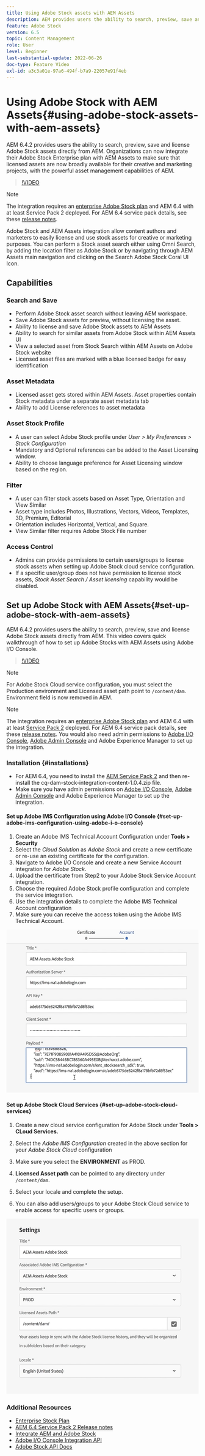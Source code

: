 ```yaml
---
title: Using Adobe Stock assets with AEM Assets
description: AEM provides users the ability to search, preview, save and license Adobe Stock assets directly from AEM. Organizations can now integrate their Adobe Stock Enterprise plan with AEM Assets to make sure that licensed assets are now broadly available for their creative and marketing projects, with the powerful asset management capabilities of AEM.
feature: Adobe Stock
version: 6.5
topic: Content Management
role: User
level: Beginner
last-substantial-update: 2022-06-26
doc-type: Feature Video
exl-id: a3c3a01e-97a6-494f-b7a9-22057e91f4eb
---
```

# Using Adobe Stock with AEM Assets{#using-adobe-stock-assets-with-aem-assets}

AEM 6.4.2 provides users the ability to search, preview, save and license Adobe Stock assets directly from AEM. Organizations can now integrate their Adobe Stock Enterprise plan with AEM Assets to make sure that licensed assets are now broadly available for their creative and marketing projects, with the powerful asset management capabilities of AEM.

>[!VIDEO](https://video.tv.adobe.com/v/24678?quality=12&learn=on)

>[!NOTE]
>
>The integration requires an [enterprise Adobe Stock plan](https://landing.adobe.com/en/na/products/creative-cloud/ctir-4625-stock-for-enterprise/index.html) and AEM 6.4 with at least Service Pack 2 deployed. For AEM 6.4 service pack details, see these [release notes](https://helpx.adobe.com/experience-manager/6-4/release-notes/sp-release-notes.html).

Adobe Stock and AEM Assets integration allow content authors and marketers to easily license and use stock assets for creative or marketing purposes. You can perform a Stock asset search either using Omni Search, by adding the location filter as Adobe Stock or by navigating through AEM Assets main navigation and clicking on the Search Adobe Stock Coral UI Icon.

## Capabilities

### Search and Save

* Perform Adobe Stock asset search without leaving AEM workspace. 
* Save Adobe Stock assets for preview, without licensing the asset. 
* Ability to license and save Adobe Stock assets to AEM Assets
* Ability to search for similar assets from Adobe Stock within AEM Assets UI
* View a selected asset from Stock Search within AEM Assets on Adobe Stock website
* Licensed asset files are marked with a blue licensed badge for easy identification

### Asset Metadata

* Licensed asset gets stored within AEM Assets. Asset properties contain Stock metadata under a separate asset metadata tab
* Ability to add License references to asset metadata

### Asset Stock Profile

* A user can select Adobe Stock profile under *User > My Preferences > Stock Configuration*
* Mandatory and Optional references can be added to the Asset Licensing window.
* Ability to choose language preference for Asset Licensing window based on the region.

### Filter

* A user can filter stock assets based on Asset Type, Orientation and View Similar
* Asset type includes Photos, Illustrations, Vectors, Videos, Templates, 3D, Premium, Editorial
* Orientation includes Horizontal, Vertical, and Square.
* View Similar filter requires Adobe Stock File number

### Access Control

* Admins can provide permissions to certain users/groups to license stock assets when setting up Adobe Stock cloud service configuration.
* If a specific user/group does not have permission to license stock assets, *Stock Asset Search / Asset licensing* capability would be disabled.

## Set up Adobe Stock with AEM Assets{#set-up-adobe-stock-with-aem-assets}

AEM 6.4.2 provides users the ability to search, preview, save and license Adobe Stock assets directly from AEM. This video covers quick walkthrough of how to set up Adobe Stocks with AEM Assets using Adobe I/O Console.

>[!VIDEO](https://video.tv.adobe.com/v/25043?quality=12&learn=on)

>[!NOTE]
>
>For Adobe Stock Cloud service configuration, you must select the Production environment and Licensed asset path point to `/content/dam`. Environment field is now removed in AEM.

>[!NOTE]
>
>The integration requires an [enterprise Adobe Stock plan](https://landing.adobe.com/en/na/products/creative-cloud/ctir-4625-stock-for-enterprise/index.html) and AEM 6.4 with at least [Service Pack 2](https://experience.adobe.com/#/downloads/content/software-distribution/en/aem.html?fulltext=AEM*+6*+4*+Service*+Pack*&2_group.propertyvalues.property=.%2Fjcr%3Acontent%2Fmetadata%2Fdc%3Aversion&2_group.propertyvalues.operation=equals&2_group.propertyvalues.0_values=target-version%3Aaem%2F6-4&3_group.propertyvalues.property=.%2Fjcr%3Acontent%2Fmetadata%2Fdc%3AsoftwareType&3_group.propertyvalues.operation=equals&3_group.propertyvalues.0_values=software-type%3Aservice-and-cumulative-fix&orderby=%40jcr%3Acontent%2Fmetadata%2Fdc%3Atitle&orderby.sort=asc&layout=list&p.offset=0&p.limit=24) deployed. For AEM 6.4 service pack details, see these [release notes](https://helpx.adobe.com/experience-manager/6-4/release-notes/sp-release-notes.html). You would also need admin permissions to [Adobe I/O Console](https://console.adobe.io/), [Adobe Admin Console](https://adminconsole.adobe.com/) and Adobe Experience Manager to set up the integration.

### Installation {#installations}

* For AEM 6.4, you need to install the [AEM Service Pack 2](https://experience.adobe.com/#/downloads/content/software-distribution/en/aem.html?fulltext=AEM*+6*+4*+Service*+Pack*&2_group.propertyvalues.property=.%2Fjcr%3Acontent%2Fmetadata%2Fdc%3Aversion&2_group.propertyvalues.operation=equals&2_group.propertyvalues.0_values=target-version%3Aaem%2F6-4&3_group.propertyvalues.property=.%2Fjcr%3Acontent%2Fmetadata%2Fdc%3AsoftwareType&3_group.propertyvalues.operation=equals&3_group.propertyvalues.0_values=software-type%3Aservice-and-cumulative-fix&orderby=%40jcr%3Acontent%2Fmetadata%2Fdc%3Atitle&orderby.sort=asc&layout=list&p.offset=0&p.limit=24) and then re-install the cq-dam-stock-integration-content-1.0.4.zip file.
* Make sure you have admin permissions on [Adobe I/O Console](https://console.adobe.io/), [Adobe Admin Console](https://adminconsole.adobe.com/) and Adobe Experience Manager to set up the integration.

#### Set up Adobe IMS Configuration using Adobe I/O Console {#set-up-adobe-ims-configuration-using-adobe-i-o-console}

1. Create an Adobe IMS Technical Account Configuration under **Tools &gt; Security**
2. Select the *Cloud Solution* as *Adobe Stock* and create a new certificate or re-use an existing certificate for the configuration.
3. Navigate to Adobe I/O Console and create a new Service Account integration for *Adobe Stock*. 
4. Upload the certificate from Step2 to your Adobe Stock Service Account integration. 
5. Choose the required Adobe Stock profile configuration and complete the service integration.
6. Use the integration details to complete the Adobe IMS Technical Account configuration
7. Make sure you can receive the access token using the Adobe IMS Technical Account.

![Adobe IMS Technical Account](assets/screen_shot_2018-10-22at12219pm.png)

#### Set up Adobe Stock Cloud Services {#set-up-adobe-stock-cloud-services}

1. Create a new cloud service configuration for Adobe Stock under **Tools > CLoud Services.**
2. Select the *Adobe IMS Configuration* created in the above section for your *Adobe Stock Cloud* configuration

3. Make sure you select the **ENVIRONMENT** as PROD. 
4. **Licensed Asset path** can be pointed to any directory under `/content/dam`. 
5. Select your locale and complete the setup. 
6. You can also add users/groups to your Adobe Stock Cloud service to enable access for specific users or groups.

![Adobe Assets Stock Configuration](assets/screen_shot_2018-10-22at12425pm.png)

### Additional Resources

* [Enterprise Stock Plan](https://landing.adobe.com/en/na/products/creative-cloud/ctir-4625-stock-for-enterprise/index.html)
* [AEM 6.4 Service Pack 2 Release notes](https://experienceleague.adobe.com/docs/experience-manager-65/release-notes/release-notes.html)
* [Integrate AEM and Adobe Stock](https://experienceleague.adobe.com/docs/experience-manager-65/assets/using/aem-assets-adobe-stock.html)
* [Adobe I/O Console Integration API](https://www.adobe.io/apis/cloudplatform/console/authentication/gettingstarted.html)
* [Adobe Stock API Docs](https://www.adobe.io/apis/creativecloud/stock/docs.html)
